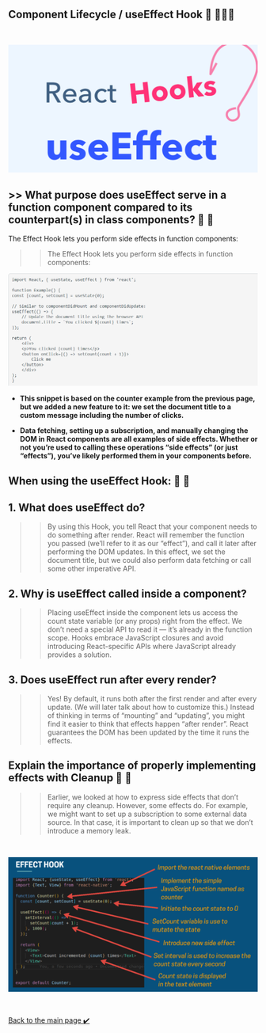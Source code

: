 ## Component Lifecycle / useEffect Hook 👋 👩🏻‍💻
<br>

![use effect](./assest/useEffect.png)

## >> What purpose does useEffect serve in a function component compared to its counterpart(s) in class components? 👀 📝
The Effect Hook lets you perform side effects in function components:

>>The Effect Hook lets you perform side effects in function components:

![effect](./assest/effect1.png)

- **This snippet is based on the counter example from the previous page, but we added a new feature to it: we set the document title to a custom message including the number of clicks.**

- **Data fetching, setting up a subscription, and manually changing the DOM in React components are all examples of side effects. Whether or not you’re used to calling these operations “side effects” (or just “effects”), you’ve likely performed them in your components before.**


## When using the useEffect Hook: 👀 📝

## 1. What does useEffect do?

>> By using this Hook, you tell React that your component needs to do something after render. React will remember the function you passed (we’ll refer to it as our “effect”), and call it later after performing the DOM updates. In this effect, we set the document title, but we could also perform data fetching or call some other imperative API.

## 2. Why is useEffect called inside a component?

>> Placing useEffect inside the component lets us access the count state variable (or any props) right from the effect. We don’t need a special API to read it — it’s already in the function scope. Hooks embrace JavaScript closures and avoid introducing React-specific APIs where JavaScript already provides a solution.

## 3. Does useEffect run after every render?

>> Yes! By default, it runs both after the first render and after every update. (We will later talk about how to customize this.) Instead of thinking in terms of “mounting” and “updating”, you might find it easier to think that effects happen “after render”. React guarantees the DOM has been updated by the time it runs the effects.


## Explain the importance of properly implementing effects with Cleanup 👀 📝


>>Earlier, we looked at how to express side effects that don’t require any cleanup. However, some effects do. For example, we might want to set up a subscription to some external data source. In that case, it is important to clean up so that we don’t introduce a memory leak.

<br>

![use effect](./assest/effect2.png)




<br>

[Back to the main page  ✔️](README.md)